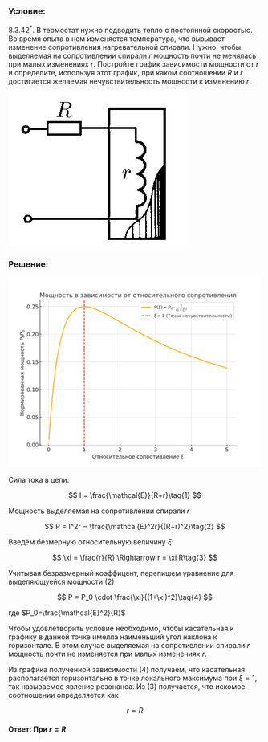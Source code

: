 ###  Условие:

$8.3.42^*.$ В термостат нужно подводить тепло с постоянной скоростью. Во время опыта в нем изменяется температура, что вызывает изменение сопротивления нагревательной спирали. Нужно, чтобы выделяемая на сопротивлении спирали $r$ мощность почти не менялась при малых изменениях $r$. Постройте график зависимости мощности от $r$ и определите, используя этот график, при каком соотношении $R$ и $r$ достигается желаемая нечувствительность мощности к изменению $r$.

![К задаче $8.3.42$|356x306, 25%](../../img/8.3.42/8.3.42.png)

###  Решение:

![Мощность $P$ в зависимости от относительного сопротивления $\xi$|576x432, 80%](../../img/8.3.42/power_vs_resistance_russian.svg)

Сила тока в цепи:

$$
I = \frac{\mathcal{E}}{R+r}\tag{1}
$$

Мощность выделяемая на сопротивлении спирали $r$

$$
P = I^2r = \frac{\mathcal{E}^2r}{(R+r)^2}\tag{2}
$$

Введём безмерную относительную величину $\xi$:

$$
\xi = \frac{r}{R} \Rightarrow r = \xi R\tag{3}
$$

Учитывая безразмерный коэффицент, перепишем уравнение для выделяющуейся мощности $(2)$

$$
P = P_0 \cdot \frac{\xi}{(1+\xi)^2}\tag{4}
$$

где $P_0=\frac{\mathcal{E}^2}{R}$

Чтобы удовлетворить условие необходимо, чтобы касательная к графику в данной точке имелла наименьший угол наклона к горизонтале. В этом случае выделяемая на сопротивлении спирали $r$ мощность почти не изменяется при малых изменениях $r$.

Из графика полученной зависимости $(4)$ получаем, что касательная располагается горизонтально в точке локального максимума при $\xi = 1$, так называемое явление резонанса. Из $(3)$ получается, что искомое соотношении определяется как

$$
r = R
$$

#### Ответ: При $r = R$